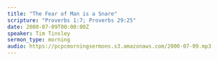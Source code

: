 ```yaml
---
title: "The Fear of Man is a Snare"
scripture: "Proverbs 1:7; Proverbs 29:25"
date: 2000-07-09T00:00:00Z
speaker: Tim Tinsley
sermon_type: morning
audio: https://pcpcmorningsermons.s3.amazonaws.com/2000-07-09.mp3 
---
```



